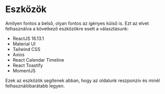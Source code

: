 # Eszközök

Amilyen fontos a belső, olyan fontos az igényes külső is. Ezt az elvet felhasználva a következő eszközökre esett a választásunk:

- ReactJS 16.13.1
- Material UI
- Tailwind CSS
- Axios
- React Calendar Timeline
- React Toastify
- MomentJS

Ezek az eszközök segítenek abban, hogy az oldalunk reszponzív és minél felhasználóbarátabb legyen.